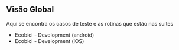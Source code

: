 ## Visão Global
Aqui se encontra os casos de teste e as rotinas que estão nas suites
- Ecobici - Development (android)
- Ecobici - Development (iOS)